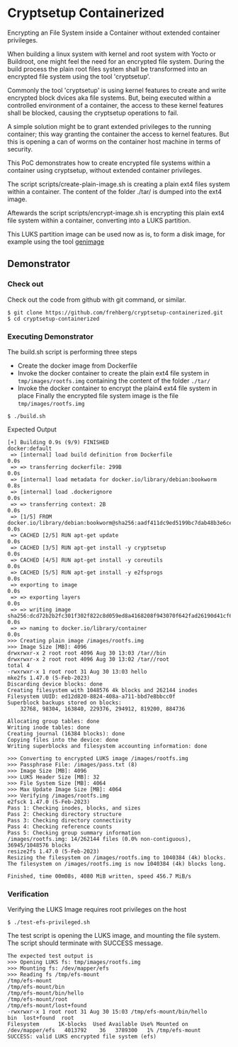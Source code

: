 # Cryptsetup Containerized

Encrypting an File System inside a Container without extended container privileges.

When building a linux system with kernel and root system with Yocto or Buildroot, one might feel the need for an encrypted file system.
During the build process the plain root files system shall be transformed into an encrypted file system using the tool 'cryptsetup'.

Commonly the tool 'cryptsetup' is using kernel features to create and write encrypted block dvices aka file systems.
But, being executed within a controlled environment of a container, the access to these kernel features shall be blocked, 
causing the cryptsetup operations to fail.

A simple solution might be to grant extended privileges to the running container; this way granting the container the access to kernel features. 
But this is opening a can of worms on the container host machine in terms of security.

This PoC demonstrates how to create encrypted file systems within a container using cryptsetup, without extended container privileges.

The script scripts/create-plain-image.sh is creating a plain ext4 files system within a container. The content of the folder ./tar/ is dumped into the ext4 image.

Aftewards the script scripts/encrypt-image.sh is encrypting this plain ext4 file system within a container, converting into a LUKS partition.

This LUKS partition image can be used now as is, to form a disk image, for example using the tool [genimage](https://github.com/pengutronix/genimage)

## Demonstrator

### Check out 

Check out the code from github with git command, or similar.

```shell
$ git clone https://github.com/frehberg/cryptsetup-containerized.git
$ cd cryptsetup-containerized
```

### Executing Demonstrator

The build.sh script is performing three steps
* Create the docker image from Dockerfile
* Invoke the docker container to create the plain ext4 file system in `tmp/images/rootfs.img` containing the content of the folder `./tar/`
* Invoke the docker container to encrypt the plain4 ext4 file system in place
Finally the encrypted file system image is the file `tmp/images/rootfs.img`
  
```shell
$ ./build.sh
```

Expected Output

```shell
[+] Building 0.9s (9/9) FINISHED                                                     docker:default
 => [internal] load build definition from Dockerfile                                           0.0s
 => => transferring dockerfile: 299B                                                           0.0s
 => [internal] load metadata for docker.io/library/debian:bookworm                             0.8s
 => [internal] load .dockerignore                                                              0.0s
 => => transferring context: 2B                                                                0.0s
 => [1/5] FROM docker.io/library/debian:bookworm@sha256:aadf411dc9ed5199bc7dab48b3e6ce18f8bbe  0.0s
 => CACHED [2/5] RUN apt-get update                                                            0.0s
 => CACHED [3/5] RUN apt-get install -y cryptsetup                                             0.0s
 => CACHED [4/5] RUN apt-get install -y coreutils                                              0.0s
 => CACHED [5/5] RUN apt-get install -y e2fsprogs                                              0.0s
 => exporting to image                                                                         0.0s
 => => exporting layers                                                                        0.0s
 => => writing image sha256:dcd72b2b2fc301f302f822c8d059ed8a4168208f943070f642fad26190d41cf6   0.0s
 => => naming to docker.io/library/container                                                   0.0s
>>> Creating plain image /images/rootfs.img
>>> Image Size [MB]: 4096
drwxrwxr-x 2 root root 4096 Aug 30 13:03 /tar//bin
drwxrwxr-x 2 root root 4096 Aug 30 13:02 /tar//root
total 4
-rwxrwxr-x 1 root root 31 Aug 30 13:03 hello
mke2fs 1.47.0 (5-Feb-2023)
Discarding device blocks: done                            
Creating filesystem with 1048576 4k blocks and 262144 inodes
Filesystem UUID: ed12d820-8824-408a-a711-bbd7e8bbcc0f
Superblock backups stored on blocks: 
	32768, 98304, 163840, 229376, 294912, 819200, 884736

Allocating group tables: done                            
Writing inode tables: done                            
Creating journal (16384 blocks): done
Copying files into the device: done
Writing superblocks and filesystem accounting information: done 

>>> Converting to encrypted LUKS image /images/rootfs.img
>>> Passphrase File: /images/pass.txt (8)
>>> Image Size [MB]: 4096
>>> LUKS Header Size [MB]: 32
>>> File System Size [MB]: 4064
>>> Max Update Image Size [MB]: 4064
>>> Verifying /images/rootfs.img
e2fsck 1.47.0 (5-Feb-2023)
Pass 1: Checking inodes, blocks, and sizes
Pass 2: Checking directory structure
Pass 3: Checking directory connectivity
Pass 4: Checking reference counts
Pass 5: Checking group summary information
/images/rootfs.img: 14/262144 files (0.0% non-contiguous), 36945/1048576 blocks
resize2fs 1.47.0 (5-Feb-2023)
Resizing the filesystem on /images/rootfs.img to 1040384 (4k) blocks.
The filesystem on /images/rootfs.img is now 1040384 (4k) blocks long.

Finished, time 00m08s, 4080 MiB written, speed 456.7 MiB/s

```
### Verification

Verifying the LUKS Image requires root privileges on the host
```shell
$ ./test-efs-privileged.sh
```
The test script is opening the LUKS image, and mounting the file system. The script should terminate with SUCCESS message.
```
The expected test output is
>>> Opening LUKS fs: tmp/images/rootfs.img
>>> Mounting fs: /dev/mapper/efs
>>> Reading fs /tmp/efs-mount
/tmp/efs-mount
/tmp/efs-mount/bin
/tmp/efs-mount/bin/hello
/tmp/efs-mount/root
/tmp/efs-mount/lost+found
-rwxrwxr-x 1 root root 31 Aug 30 15:03 /tmp/efs-mount/bin/hello
bin  lost+found  root
Filesystem      1K-blocks  Used Available Use% Mounted on
/dev/mapper/efs   4013792    36   3789300   1% /tmp/efs-mount
SUCCESS: valid LUKS encrypted file system (efs)
```


